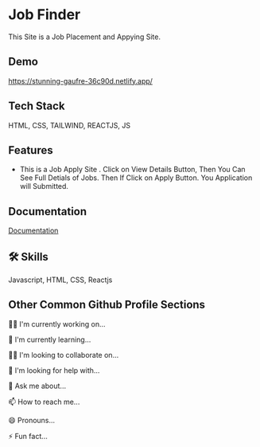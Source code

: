 
# Job Finder

This Site is a Job Placement and Appying Site.


## Demo

https://stunning-gaufre-36c90d.netlify.app/


 

 
## Tech Stack

HTML, CSS, TAILWIND, REACTJS, JS

 
 


## Features

- This is a Job Apply Site .
Click on View Details Button, 
Then You Can See Full Detials of Jobs.
Then If Click on Apply Button. You Application will Submitted. 



 

## Documentation

[Documentation](https://stunning-gaufre-36c90d.netlify.app)

        
## 🛠 Skills
Javascript, HTML, CSS, Reactjs


## Other Common Github Profile Sections
👩‍💻 I'm currently working on...

🧠 I'm currently learning...

👯‍♀️ I'm looking to collaborate on...

🤔 I'm looking for help with...

💬 Ask me about...

📫 How to reach me...

😄 Pronouns...

⚡️ Fun fact...

   
   

